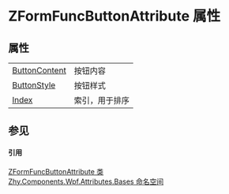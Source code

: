 # ZFormFuncButtonAttribute 属性




## 属性
<table>
<tr>
<td><a href="P_Zhy_Components_Wpf_Attributes_Bases_ZFormFuncButtonAttribute_ButtonContent.md">ButtonContent</a></td>
<td>按钮内容</td></tr>
<tr>
<td><a href="P_Zhy_Components_Wpf_Attributes_Bases_ZFormFuncButtonAttribute_ButtonStyle.md">ButtonStyle</a></td>
<td>按钮样式</td></tr>
<tr>
<td><a href="P_Zhy_Components_Wpf_Attributes_Bases_ZFormFuncButtonAttribute_Index.md">Index</a></td>
<td>索引，用于排序</td></tr>
</table>

## 参见


#### 引用
<a href="T_Zhy_Components_Wpf_Attributes_Bases_ZFormFuncButtonAttribute.md">ZFormFuncButtonAttribute 类</a>  
<a href="N_Zhy_Components_Wpf_Attributes_Bases.md">Zhy.Components.Wpf.Attributes.Bases 命名空间</a>  
